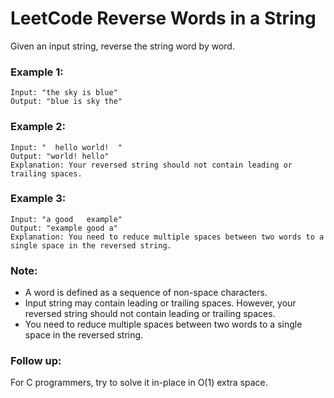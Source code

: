 # LeetCode Reverse Words in a String
Given an input string, reverse the string word by word.

### Example 1:
```
Input: "the sky is blue"
Output: "blue is sky the"
```

### Example 2:
```
Input: "  hello world!  "
Output: "world! hello"
Explanation: Your reversed string should not contain leading or trailing spaces.
```

### Example 3:
```
Input: "a good   example"
Output: "example good a"
Explanation: You need to reduce multiple spaces between two words to a single space in the reversed string.
```

### Note:

* A word is defined as a sequence of non-space characters.
* Input string may contain leading or trailing spaces. However, your reversed string should not contain leading or trailing spaces.
* You need to reduce multiple spaces between two words to a single space in the reversed string.
 

### Follow up:

For C programmers, try to solve it in-place in O(1) extra space.